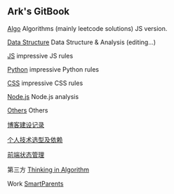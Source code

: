 ## Ark's GitBook

[Algo](/algojs.md) Algorithms \(mainly leetcode solutions\) JS version.

[Data Structure](/datastructure.md) Data Structure & Analysis \(editing...\)

[JS](/js.md) impressive JS rules

[Python](/python.md) impressive Python rules

[CSS](/css.md) impressive CSS rules

[Node.js](/nodejs.md) Node.js analysis

[Others](/others.md) Others

[博客建设记录](/blog.md)

[个人技术选型及依赖](/progress.md)

[前端状态管理](/_posts/fe-state-mgmt.cn.md)

第三方
[Thinking in Algorithm](http://blog.csdn.net/wcyoot/article/details/6556088)


Work
[SmartParents](/smartparents.md)

